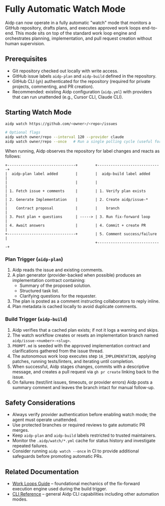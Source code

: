 # Fully Automatic Watch Mode

Aidp can now operate in a fully automatic "watch" mode that monitors a GitHub
repository, drafts plans, and executes approved work loops end-to-end. This
mode sits on top of the standard work loop engine and orchestrates planning,
implementation, and pull request creation without human supervision.

## Prerequisites

- Git repository checked out locally with write access.
- GitHub issue labels `aidp-plan` and `aidp-build` defined in the repository.
- GitHub CLI (`gh`) authenticated for the repository (required for private
  projects, commenting, and PR creation).
- Recommended: existing Aidp configuration (`aidp.yml`) with providers that can
  run unattended (e.g., Cursor CLI, Claude CLI).

## Starting Watch Mode

```bash
aidp watch https://github.com/<owner>/<repo>/issues

# Optional flags
aidp watch owner/repo --interval 120 --provider claude
aidp watch owner/repo --once   # Run a single polling cycle (useful for CI)
```

When running, Aidp observes the repository for label changes and reacts as
follows:

```
+-------------------------------+        +-----------------------------+
|  aidp-plan label added        |        |  aidp-build label added     |
|                               |        |                             |
| 1. Fetch issue + comments     |        | 1. Verify plan exists       |
| 2. Generate Implementation    |        | 2. Create aidp/issue-*      |
|    Contract proposal          |        |    branch                   |
| 3. Post plan + questions      | -----> | 3. Run fix-forward loop     |
| 4. Await answers              |        | 4. Commit + create PR       |
+-------------------------------+        | 5. Comment success/failure  |
                                         +-----------------------------+
```

### Plan Trigger (`aidp-plan`)

1. Aidp reads the issue and existing comments.
2. A plan generator (provider-backed when possible) produces an implementation
   contract containing:
   - Summary of the proposed solution.
   - Structured task list.
   - Clarifying questions for the requester.
3. The plan is posted as a comment instructing collaborators to reply inline.
4. Plan metadata is cached locally to avoid duplicate comments.

### Build Trigger (`aidp-build`)

1. Aidp verifies that a cached plan exists; if not it logs a warning and skips.
2. The watch workflow creates or resets an implementation branch named
   `aidp/issue-<number>-<slug>`.
3. `PROMPT.md` is seeded with the approved implementation contract and
   clarifications gathered from the issue thread.
4. The autonomous work loop executes step `16_IMPLEMENTATION`, applying patches,
   running tests/linters, and iterating until completion.
5. When successful, Aidp stages changes, commits with a descriptive message, and
   creates a pull request via `gh pr create` linking back to the issue.
6. On failures (test/lint issues, timeouts, or provider errors) Aidp posts a
   summary comment and leaves the branch intact for manual follow-up.

## Safety Considerations

- Always verify provider authentication before enabling watch mode; the agent
  must operate unattended.
- Use protected branches or required reviews to gate automatic PR merges.
- Keep `aidp-plan` and `aidp-build` labels restricted to trusted maintainers.
- Monitor the `.aidp/watch/*.yml` cache for status history and investigate
  repeated failures.
- Consider running `aidp watch --once` in CI to provide additional safeguards
  before promoting automatic PRs.

## Related Documentation

- [Work Loops Guide](WORK_LOOPS_GUIDE.md) – foundational mechanics of the
  fix-forward execution engine used during the build trigger.
- [CLI Reference](../README.md) – general Aidp CLI capabilities including other
  automation modes.
